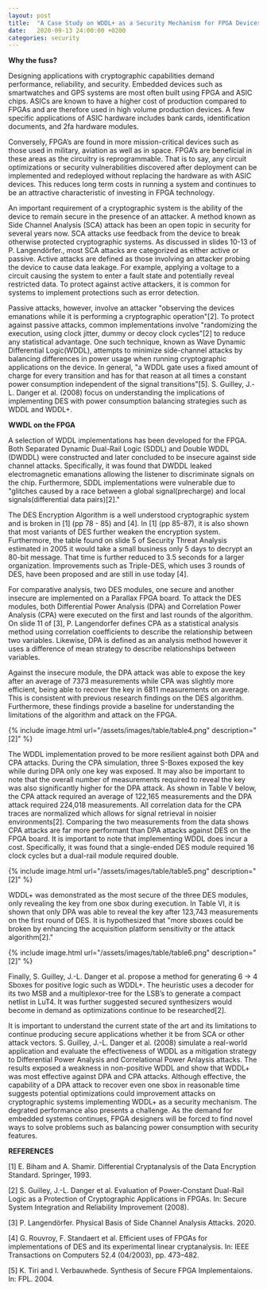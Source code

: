 ```yaml
---
layout: post
title:  "A Case Study on WDDL+ as a Security Mechanism for FPGA Devices"
date:   2020-09-13 24:00:00 +0200
categories: security
---
```

**Why the fuss?**

Designing applications with cryptographic capabilities demand performance, reliability,
and security. Embedded devices such as smartwatches and GPS systems are most often
built using FPGA and ASIC chips. ASICs are known to have a higher cost of production
compared to FPGAs and are therefore used in high volume production devices. A few
specific applications of ASIC hardware includes bank cards, identification documents, and
2fa hardware modules.

Conversely, FPGA’s are found in more mission-critical devices such as those used in
military, aviation as well as in space. FPGA’s are beneficial in these areas as the circuitry
is reprogrammable. That is to say, any circuit optimizations or security vulnerabilities
discovered after deployment can be implemented and redeployed without replacing the
hardware as with ASIC devices. This reduces long term costs in running a system and
continues to be an attractive characteristic of investing in FPGA technology.

An important requirement of a cryptographic system is the ability of the device to remain
secure in the presence of an attacker. A method known as Side Channel Analysis (SCA)
attack has been an open topic in security for several years now. SCA attacks use feedback
from the device to break otherwise protected cryptographic systems. As discussed in slides
10-13 of P. Langendörfer., most SCA attacks are categorized as either active or passive.
Active attacks are defined as those involving an attacker probing the device to cause data
leakage. For example, applying a voltage to a circuit causing the system to enter a fault
state and potentially reveal restricted data. To protect against active attackers, it is
common for systems to implement protections such as error detection.

Passive attacks, however, involve an attacker "observing the devices emanations while it
is performing a cryptographic operation"[2]. To protect against passive attacks, common
implementations involve "randomizing the execution, using clock jitter, dummy or decoy
clock cycles"[2] to reduce any statistical advantage. One such technique, known as Wave
Dynamic Differential Logic(WDDL), attempts to minimize side-channel attacks by balancing
differences in power usage when running cryptographic applications on the device.
In general, "a WDDL gate uses a fixed amount of charge for every transition and has for that
reason at all times a constant power consumption independent of the signal transitions"[5]. S.
Guilley, J.-L. Danger et al. (2008) focus on understanding the implications of implementing
DES with power consumption balancing strategies such as WDDL and WDDL+.

**WWDL on the FPGA**

A selection of WDDL implementations has been developed for the FPGA. Both Separated
Dynamic Dual-Rail Logic (SDDL) and Double WDDL (DWDDL) were constructed and
later concluded to be insecure against side channel attacks. Specifically, it was found that
DWDDL leaked electromagnetic emanations allowing the listener to discriminate signals
on the chip. Furthermore, SDDL implementations were vulnerable due to "glitches caused
by a race between a global signal(precharge) and local signals(differential data pairs)[2]."

The DES Encryption Algorithm is a well understood cryptographic system and is broken
in [1] (pp 78 - 85) and [4]. In [1] (pp 85-87), it is also shown that most variants of DES
further weaken the encryption system. Furthermore, the table found on slide 5 of Security
Threat Analysis estimated in 2005 it would take a small business only 5 days to decrypt
an 80-bit message. That time is further reduced to 3.5 seconds for a larger organization.
Improvements such as Triple-DES, which uses 3 rounds of DES, have been proposed and
are still in use today [4].

For comparative analysis, two DES modules, one secure and another insecure are implemented
on a Parallax FPGA board. To attack the DES modules, both Differential Power
Analysis (DPA) and Correlation Power Analysis (CPA) were executed on the first and last
rounds of the algorithm. On slide 11 of [3], P. Langendorfer defines CPA as a statistical
analysis method using correlation coefficients to describe the relationship between two
variables. Likewise, DPA is defined as an analysis method however it uses a difference of
mean strategy to describe relationships between variables.

Against the insecure module, the DPA attack was able to expose the key after an average
of 7373 measurements while CPA was slightly more efficient, being able to recover the key
in 6811 measurements on average. This is consistent with previous research findings on
the DES algorithm. Furthermore, these findings provide a baseline for understanding the
limitations of the algorithm and attack on the FPGA.


{% include image.html url="/assets/images/table/table4.png" description="[2]" %}


The WDDL implementation proved to be more resilient against both DPA and CPA attacks.
During the CPA simulation, three S-Boxes exposed the key while during DPA only one key
was exposed. It may also be important to note that the overall number of measurements
required to reveal the key was also significantly higher for the DPA attack. As shown in
Table V below, the CPA attack required an average of 122,165 measurements and the
DPA attack required 224,018 measurements. All correlation data for the CPA traces are
normalized which allows for signal retrieval in noisier environments[2]. Comparing the two
measurements from the data shows CPA attacks are far more performant than DPA attacks
against DES on the FPGA board. It is important to note that implementing WDDL does
incur a cost. Specifically, it was found that a single-ended DES module required 16 clock
cycles but a dual-rail module required double.

{% include image.html url="/assets/images/table/table5.png" description="[2]" %}

WDDL+ was demonstrated as the most secure of the three DES modules, only revealing
the key from one sbox during execution. In Table VI, it is shown that only DPA was able
to reveal the key after 123,743 measurements on the first round of DES. It is hypothesized
that "more sboxes could be broken by enhancing the acquisition platform sensitivity or the
attack algorithm[2]."


{% include image.html url="/assets/images/table/table6.png" description="[2]" %}

Finally, S. Guilley, J.-L. Danger et al. propose a method for generating 6 &rarr; 4 Sboxes
for positive logic such as WDDL+. The heuristic uses a decoder for its two MSB and
a multiplexor-tree for the LSB’s to generate a compact netlist in LuT4. It was further
suggested secured synthesizers would become in demand as optimizations continue to be
researched[2].

It is important to understand the current state of the art and its limitations to continue
producing secure applications whether it be from SCA or other attack vectors. S. Guilley,
J.-L. Danger et al. (2008) simulate a real-world application and evaluate the effectiveness
of WDDL as a mitigation strategy to Differential Power Analysis and Correlational Power
Anlaysis attacks. The results exposed a weakness in non-positive WDDL and show that
WDDL+ was most effective against DPA and CPA attacks.
Although effective, the capability of a DPA attack to recover even one sbox in reasonable
time suggests potential optimizations could improvement attacks on cryptographic systems
implementing WDDL+ as a security mechanism. The degrated performance also presents a
challenge. As the demand for embedded systems continues, FPGA designers will be forced
to find novel ways to solve problems such as balancing power consumption with security
features.

**REFERENCES**

[1] E. Biham and A. Shamir. Differential Cryptanalysis of the Data Encryption Standard.
Springer, 1993.

[2] S. Guilley, J.-L. Danger et al. Evaluation of Power-Constant Dual-Rail Logic as a
Protection of Cryptographic Applications in FPGAs. In: Secure System Integration and
Reliability Improvement (2008).

[3] P. Langendörfer. Physical Basis of Side Channel Analysis Attacks. 2020.

[4] G. Rouvroy, F. Standaert et al. Efficient uses of FPGAs for implementations of DES
and its experimental linear cryptanalysis. In: IEEE Transactions on Computers 52.4
(04/2003), pp. 473–482.

[5] K. Tiri and I. Verbauwhede. Synthesis of Secure FPGA Implementaions. In: FPL.
2004.
